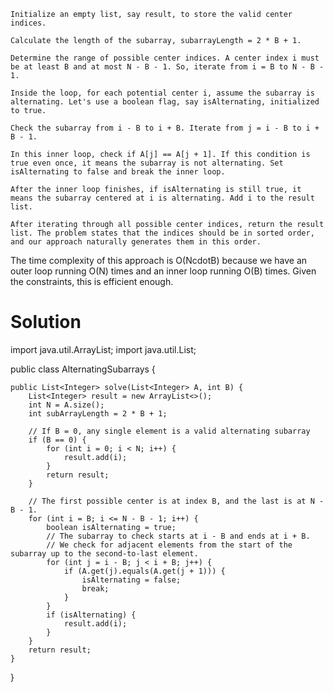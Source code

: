     Initialize an empty list, say result, to store the valid center indices.

    Calculate the length of the subarray, subarrayLength = 2 * B + 1.

    Determine the range of possible center indices. A center index i must be at least B and at most N - B - 1. So, iterate from i = B to N - B - 1.

    Inside the loop, for each potential center i, assume the subarray is alternating. Let's use a boolean flag, say isAlternating, initialized to true.

    Check the subarray from i - B to i + B. Iterate from j = i - B to i + B - 1.

    In this inner loop, check if A[j] == A[j + 1]. If this condition is true even once, it means the subarray is not alternating. Set isAlternating to false and break the inner loop.

    After the inner loop finishes, if isAlternating is still true, it means the subarray centered at i is alternating. Add i to the result list.

    After iterating through all possible center indices, return the result list. The problem states that the indices should be in sorted order, and our approach naturally generates them in this order.

The time complexity of this approach is O(NcdotB) because we have an outer loop running O(N) times and an inner loop running O(B) times. Given the constraints, this is efficient enough.


Solution
===========

import java.util.ArrayList;
import java.util.List;

public class AlternatingSubarrays {

    public List<Integer> solve(List<Integer> A, int B) {
        List<Integer> result = new ArrayList<>();
        int N = A.size();
        int subArrayLength = 2 * B + 1;

        // If B = 0, any single element is a valid alternating subarray
        if (B == 0) {
            for (int i = 0; i < N; i++) {
                result.add(i);
            }
            return result;
        }

        // The first possible center is at index B, and the last is at N - B - 1.
        for (int i = B; i <= N - B - 1; i++) {
            boolean isAlternating = true;
            // The subarray to check starts at i - B and ends at i + B.
            // We check for adjacent elements from the start of the subarray up to the second-to-last element.
            for (int j = i - B; j < i + B; j++) {
                if (A.get(j).equals(A.get(j + 1))) {
                    isAlternating = false;
                    break;
                }
            }
            if (isAlternating) {
                result.add(i);
            }
        }
        return result;
    }
}
